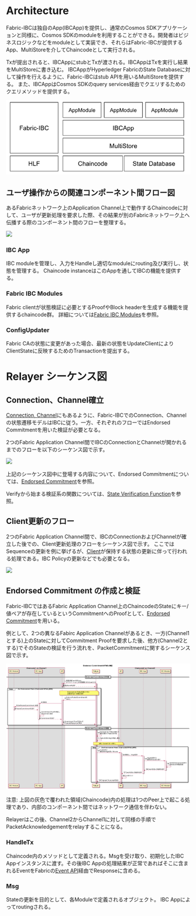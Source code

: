 # Architecture

Fabric-IBCは独自のApp(IBCApp)を提供し、通常のCosmos SDKアプリケーションと同様に、Cosmos SDKのmoduleを利用することができる。開発者はビジネスロジックなどをmoduleとして実装でき、それらはFabric-IBCが提供するApp、MultiStoreを介してChaincodeとして実行される。

Txが提出されると、IBCAppにstubとTxが渡される。IBCAppはTxを実行し結果をMultiStoreに書き込む。
IBCAppがHyperledger FabricのState Databaseに対して操作を行えるように、Fabric-IBCはstub APIを用いるMultiStoreを提供する。
また、IBCAppはCosmos SDKのquery services経由でクエリするためのクエリメソッドを提供する。

![](img/fabric_ibc_layer.png)

## ユーザ操作からの関連コンポーネント間フロー図

あるFabricネットワーク上のApplication Channel上で動作するChaincodeに対して、ユーザが更新処理を要求した際、その結果が別のFabricネットワーク上へ伝播する際のコンポーネント間のフローを整理する。

![](https://paper-attachments.dropbox.com/s_9444F561751AA4885E4D884B1952F8ACD65F9552197DAF0081552C2C836D7B24_1599820109175_file)


### IBC App

IBC moduleを管理し、入力をHandleし適切なmoduleにrouting及び実行し、状態を管理する。
Chaincode instanceはこのAppを通してIBCの機能を提供する。

### Fabric IBC Modules

Fabric clientが状態検証に必要とするProofやBlock headerを生成する機能を提供するchaincode群。
詳細については[Fabric IBC Modules](03_ibc_ja.md#fabric-ibc-modules)を参照。

### ConfigUpdater

Fabric CAの状態に変更があった場合、最新の状態をUpdateClientによりClientStateに反映するためのTransactionを提出する。

# Relayer シーケンス図

## Connection、Channel確立

[Connection, Channel](03_ibc_ja.md#connection-channel)にもあるように、Fabric-IBCでのConnection、Channelの状態遷移モデルはIBCに従う。一方、それぞれのフローではEndorsed Commitmentを用いた検証が必要となる。

2つのFabric Application Channel間でIBCのConnectionとChannelが開かれるまでのフローを以下のシーケンス図で示す。


![](https://paper-attachments.dropbox.com/s_9444F561751AA4885E4D884B1952F8ACD65F9552197DAF0081552C2C836D7B24_1596090739205_image.png)


上記のシーケンス図中に登場する内容について、Endorsed Commitmentについては、[Endorsed Commitment](03_ibc_ja.md#endorsed-commitment)を参照。

Verifyから始まる検証系の関数については、[State Verification Function](05_fabric-client-spec_ja.md#state-verification-functions)を参照。


## Client更新のフロー

2つのFabric Application Channel間で、IBCのConnectionおよびChannelが確立した後での、Client更新処理のフローをシーケンス図で示す。
ここではSequenceの更新を例に挙げるが、[Client](03_ibc_ja.md#client)が保持する状態の更新に伴って行われる処理である。IBC Policyの更新などでも必要となる。

![](https://paper-attachments.dropbox.com/s_9444F561751AA4885E4D884B1952F8ACD65F9552197DAF0081552C2C836D7B24_1596193073632_image.png)


## Endorsed Commitment の作成と検証

Fabric-IBCではあるFabric Application Channel上のChaincodeのStateにキー/値ペアが存在しているというCommitmentへのProofとして、[Endorsed Commitment](03_ibc_ja.md#endorsed-commitment)を用いる。

例として、2つの異なるFabirc Application Channelがあるとき、一方(Channel1とする)上のStateに対してCommitment Proofを要求した後、他方(Channel2とする)でそのStateの検証を行う流れを、PacketCommitmentに関するシーケンス図で示す。

![](./img/endorsed_commitment_sequence.png)

注意: 上図の灰色で覆われた領域(Chaincode)内の処理は1つのPeer上で起こる処理であり、内部のコンポーネント間ではネットワーク通信を伴わない。

Relayerはこの後、Channel2からChannel1に対して同様の手順でPacketAcknowledgementをrelayすることになる。

### HandleTx

Chaincode内のメソッドとして定義される。Msgを受け取り、初期化したIBC Appインスタンスに渡す。その後IBC Appの処理結果が正常であればそこに含まれるEventをFabricの[Event API](https://hyperledger-fabric.readthedocs.io/en/release-2.2/developapps/transactioncontext.html#stub)経由でResponseに含める。

### Msg

Stateの更新を目的として、各Moduleで定義されるオブジェクト。
IBC Appによってroutingされる。

